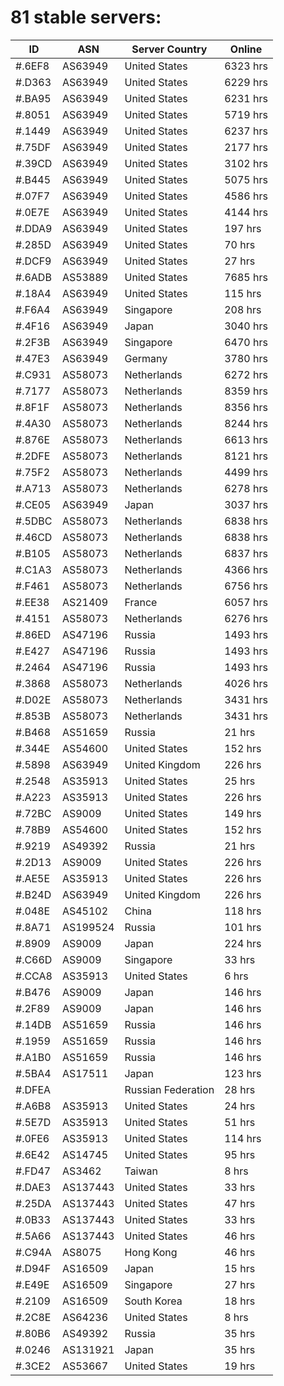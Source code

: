 # 81 stable servers:

| ID | ASN | Server Country | Online |
| ------ | ------ | ------ | ------ |
| #.6EF8 | AS63949 | United States | 6323 hrs |
| #.D363 | AS63949 | United States | 6229 hrs |
| #.BA95 | AS63949 | United States | 6231 hrs |
| #.8051 | AS63949 | United States | 5719 hrs |
| #.1449 | AS63949 | United States | 6237 hrs |
| #.75DF | AS63949 | United States | 2177 hrs |
| #.39CD | AS63949 | United States | 3102 hrs |
| #.B445 | AS63949 | United States | 5075 hrs |
| #.07F7 | AS63949 | United States | 4586 hrs |
| #.0E7E | AS63949 | United States | 4144 hrs |
| #.DDA9 | AS63949 | United States | 197 hrs |
| #.285D | AS63949 | United States | 70 hrs |
| #.DCF9 | AS63949 | United States | 27 hrs |
| #.6ADB | AS53889 | United States | 7685 hrs |
| #.18A4 | AS63949 | United States | 115 hrs |
| #.F6A4 | AS63949 | Singapore | 208 hrs |
| #.4F16 | AS63949 | Japan | 3040 hrs |
| #.2F3B | AS63949 | Singapore | 6470 hrs |
| #.47E3 | AS63949 | Germany | 3780 hrs |
| #.C931 | AS58073 | Netherlands | 6272 hrs |
| #.7177 | AS58073 | Netherlands | 8359 hrs |
| #.8F1F | AS58073 | Netherlands | 8356 hrs |
| #.4A30 | AS58073 | Netherlands | 8244 hrs |
| #.876E | AS58073 | Netherlands | 6613 hrs |
| #.2DFE | AS58073 | Netherlands | 8121 hrs |
| #.75F2 | AS58073 | Netherlands | 4499 hrs |
| #.A713 | AS58073 | Netherlands | 6278 hrs |
| #.CE05 | AS63949 | Japan | 3037 hrs |
| #.5DBC | AS58073 | Netherlands | 6838 hrs |
| #.46CD | AS58073 | Netherlands | 6838 hrs |
| #.B105 | AS58073 | Netherlands | 6837 hrs |
| #.C1A3 | AS58073 | Netherlands | 4366 hrs |
| #.F461 | AS58073 | Netherlands | 6756 hrs |
| #.EE38 | AS21409 | France | 6057 hrs |
| #.4151 | AS58073 | Netherlands | 6276 hrs |
| #.86ED | AS47196 | Russia | 1493 hrs |
| #.E427 | AS47196 | Russia | 1493 hrs |
| #.2464 | AS47196 | Russia | 1493 hrs |
| #.3868 | AS58073 | Netherlands | 4026 hrs |
| #.D02E | AS58073 | Netherlands | 3431 hrs |
| #.853B | AS58073 | Netherlands | 3431 hrs |
| #.B468 | AS51659 | Russia | 21 hrs |
| #.344E | AS54600 | United States | 152 hrs |
| #.5898 | AS63949 | United Kingdom | 226 hrs |
| #.2548 | AS35913 | United States | 25 hrs |
| #.A223 | AS35913 | United States | 226 hrs |
| #.72BC | AS9009 | United States | 149 hrs |
| #.78B9 | AS54600 | United States | 152 hrs |
| #.9219 | AS49392 | Russia | 21 hrs |
| #.2D13 | AS9009 | United States | 226 hrs |
| #.AE5E | AS35913 | United States | 226 hrs |
| #.B24D | AS63949 | United Kingdom | 226 hrs |
| #.048E | AS45102 | China | 118 hrs |
| #.8A71 | AS199524 | Russia | 101 hrs |
| #.8909 | AS9009 | Japan | 224 hrs |
| #.C66D | AS9009 | Singapore | 33 hrs |
| #.CCA8 | AS35913 | United States | 6 hrs |
| #.B476 | AS9009 | Japan | 146 hrs |
| #.2F89 | AS9009 | Japan | 146 hrs |
| #.14DB | AS51659 | Russia | 146 hrs |
| #.1959 | AS51659 | Russia | 146 hrs |
| #.A1B0 | AS51659 | Russia | 146 hrs |
| #.5BA4 | AS17511 | Japan | 123 hrs |
| #.DFEA |  | Russian Federation | 28 hrs |
| #.A6B8 | AS35913 | United States | 24 hrs |
| #.5E7D | AS35913 | United States | 51 hrs |
| #.0FE6 | AS35913 | United States | 114 hrs |
| #.6E42 | AS14745 | United States | 95 hrs |
| #.FD47 | AS3462 | Taiwan | 8 hrs |
| #.DAE3 | AS137443 | United States | 33 hrs |
| #.25DA | AS137443 | United States | 47 hrs |
| #.0B33 | AS137443 | United States | 33 hrs |
| #.5A66 | AS137443 | United States | 46 hrs |
| #.C94A | AS8075 | Hong Kong | 46 hrs |
| #.D94F | AS16509 | Japan | 15 hrs |
| #.E49E | AS16509 | Singapore | 27 hrs |
| #.2109 | AS16509 | South Korea | 18 hrs |
| #.2C8E | AS64236 | United States | 8 hrs |
| #.80B6 | AS49392 | Russia | 35 hrs |
| #.0246 | AS131921 | Japan | 35 hrs |
| #.3CE2 | AS53667 | United States | 19 hrs |

